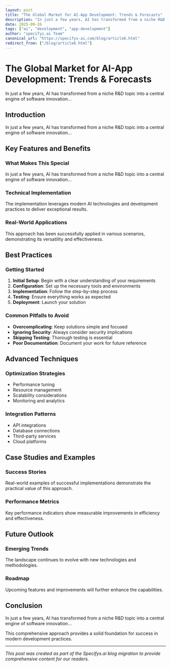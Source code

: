 ```yaml
---
layout: post
title: "The Global Market for AI-App Development: Trends & Forecasts"
description: "In just a few years, AI has transformed from a niche R&D topic into a central engine of software innovation..."
date: 2025-09-26
tags: ["ai", "development", "app-development"]
author: "specifys.ai Team"
canonical_url: "https://specifys-ai.com/blog/article6.html"
redirect_from: ["/blog/article6.html"]
---
```


# The Global Market for AI-App Development: Trends & Forecasts

In just a few years, AI has transformed from a niche R&D topic into a central engine of software innovation...

## Introduction

In just a few years, AI has transformed from a niche R&D topic into a central engine of software innovation...

## Key Features and Benefits

### What Makes This Special

In just a few years, AI has transformed from a niche R&D topic into a central engine of software innovation...

### Technical Implementation

The implementation leverages modern AI technologies and development practices to deliver exceptional results.

### Real-World Applications

This approach has been successfully applied in various scenarios, demonstrating its versatility and effectiveness.

## Best Practices

### Getting Started

1. **Initial Setup**: Begin with a clear understanding of your requirements
2. **Configuration**: Set up the necessary tools and environments
3. **Implementation**: Follow the step-by-step process
4. **Testing**: Ensure everything works as expected
5. **Deployment**: Launch your solution

### Common Pitfalls to Avoid

- **Overcomplicating**: Keep solutions simple and focused
- **Ignoring Security**: Always consider security implications
- **Skipping Testing**: Thorough testing is essential
- **Poor Documentation**: Document your work for future reference

## Advanced Techniques

### Optimization Strategies

- Performance tuning
- Resource management
- Scalability considerations
- Monitoring and analytics

### Integration Patterns

- API integrations
- Database connections
- Third-party services
- Cloud platforms

## Case Studies and Examples

### Success Stories

Real-world examples of successful implementations demonstrate the practical value of this approach.

### Performance Metrics

Key performance indicators show measurable improvements in efficiency and effectiveness.

## Future Outlook

### Emerging Trends

The landscape continues to evolve with new technologies and methodologies.

### Roadmap

Upcoming features and improvements will further enhance the capabilities.

## Conclusion

In just a few years, AI has transformed from a niche R&D topic into a central engine of software innovation...

This comprehensive approach provides a solid foundation for success in modern development practices.

---

*This post was created as part of the Specifys.ai blog migration to provide comprehensive content for our readers.*